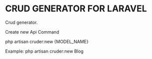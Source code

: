 # CRUD GENERATOR FOR LARAVEL

Crud generator. 


Create new Api Command

 php artisan cruder:new {MODEL_NAME}

 Example:
    php artisan cruder:new Blog
